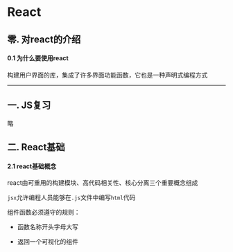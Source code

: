 # React



## 零. 对react的介绍

#### 0.1 为什么要使用react

构建用户界面的库，集成了许多界面功能函数，它也是一种声明式编程方式

---

## 一.  JS复习

略

## 二. React基础

#### 2.1 react基础概念

react由可重用的构建模块、高代码相关性、核心分离三个重要概念组成

`jsx`允许编程人员能够在`.js`文件中编写`html`代码  

组件函数必须遵守的规则：

- 函数名称开头字母大写

- 返回一个可视化的组件
